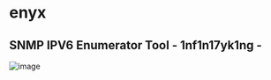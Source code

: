 # enyx

## SNMP IPV6 Enumerator Tool - 1nf1n17yk1ng -

![image](https://user-images.githubusercontent.com/66146701/126050576-31bd2e64-b6f5-4a06-ac71-2ad20d998d23.png)
